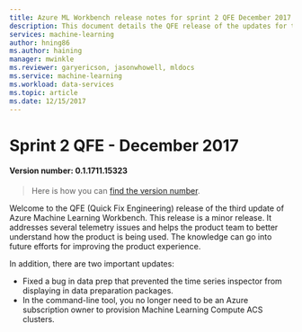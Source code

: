 ```yaml
---
title: Azure ML Workbench release notes for sprint 2 QFE December 2017
description: This document details the QFE release of the updates for the sprint 2 release of Azure ML 
services: machine-learning
author: hning86
ms.author: haining
manager: mwinkle
ms.reviewer: garyericson, jasonwhowell, mldocs
ms.service: machine-learning
ms.workload: data-services
ms.topic: article
ms.date: 12/15/2017
---
```


# Sprint 2 QFE - December 2017 

#### Version number: 0.1.1711.15323

>Here is how you can [find the version number](https://docs.microsoft.com/azure/machine-learning/preview/known-issues-and-troubleshooting-guide).

Welcome to the QFE (Quick Fix Engineering) release of the third update of Azure Machine Learning Workbench. This release is a minor release. It addresses several telemetry issues and helps the product team to better understand how the product is being used. The knowledge can go into future efforts for improving the product experience. 

In addition, there are two important updates:

- Fixed a bug in data prep that prevented the time series inspector from displaying in data preparation packages.
- In the command-line tool, you no longer need to be an Azure subscription owner to provision Machine Learning Compute ACS clusters. 
